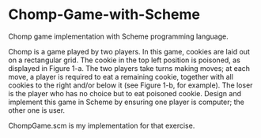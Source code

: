 # Chomp-Game-with-Scheme
Chomp game implementation with Scheme programming language.

Chomp is a game played by two players. In this game, cookies are laid out on a rectangular grid. The cookie
in the top left position is poisoned, as displayed in Figure 1-a. The two players take turns making moves; at
each move, a player is required to eat a remaining cookie, together with all cookies to the right and/or below
it (see Figure 1-b, for example). The loser is the player who has no choice but to eat poisoned cookie.
Design and implement this game in Scheme by ensuring one player is computer; the other one is user.

ChompGame.scm is my implementation for that exercise.